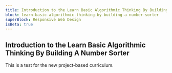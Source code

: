 ```yaml
---
title: Introduction to the Learn Basic Algorithmic Thinking By Building A Number Sorter
block: learn-basic-algorithmic-thinking-by-building-a-number-sorter
superBlock: Responsive Web Design
isBeta: true
---
```


## Introduction to the Learn Basic Algorithmic Thinking By Building A Number Sorter

This is a test for the new project-based curriculum.

